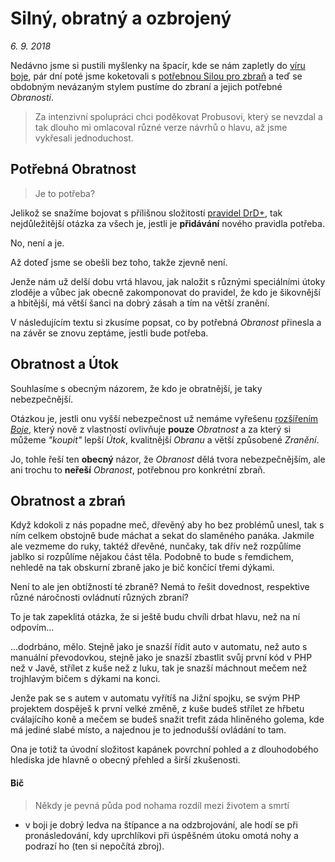 # Silný, obratný a ozbrojený

*6. 9. 2018*

Nedávno jsme si pustili myšlenky na špacír, kde se nám zapletly do [víru boje](2018-08-10-boj.md), pár dní poté jsme koketovali s [potřebnou Silou pro zbraň](2018-09-11-chybejici_sila_na_zbran.md) a teď se obdobným nevázaným stylem pustíme do zbraní a jejich potřebné *Obranosti*.

> Za intenzivní spolupráci chci poděkovat Probusovi, který se nevzdal a tak dlouho mi omlacoval různé verze návrhů o hlavu, až jsme vykřesali jednoduchost.

## Potřebná Obratnost
> Je to potřeba?

Jelikož se snažíme bojovat s přílišnou složitostí [pravidel DrD+](https://pph.drdplus.info?version=1.0), tak nejdůležitější otázka za všech je, jestli je **přidávání** nového pravidla potřeba.

No, není a je.

Až doteď jsme se obešli bez toho, takže zjevně není.

Jenže nám už delší dobu vrtá hlavou, jak naložit s různými speciálními útoky zloděje a vůbec jak obecně zakomponovat do pravidel, že kdo je šikovnější a hbitější, má větší šanci na dobrý zásah a tím na větší zranění.

V následujícím textu si zkusíme popsat, co by potřebná *Obranost* přinesla a na závěr se znovu zeptáme, jestli bude potřeba.

## Obratnost a Útok

Souhlasíme s obecným názorem, že kdo je obratnější, je taky nebezpečnější.

Otázkou je, jestli onu vyšší nebezpečnost už nemáme vyřešenu [rozšířením *Boje*](2018-08-10-boj.md), který nově z vlastností ovlivňuje **pouze** *Obratnost* a za který si můžeme *"koupit"* lepší *Útok*, kvalitnější *Obranu* a větší způsobené *Zranění*.

Jo, tohle řeší ten **obecný** názor, že *Obranost* dělá tvora nebezpečnějším, ale ani trochu to **neřeší** *Obranost*, potřebnou pro konkrétní zbraň.

## Obratnost a zbrań

Když kdokoli z nás popadne meč, dřevěný aby ho bez problémů unesl, tak s ním celkem obstojně bude máchat a sekat do slaměného panáka.
Jakmile ale vezmeme do ruky, taktéž dřevěné, nunčaky, tak dřív než rozpůlíme jablko si rozpůlíme nějakou část těla. Podobně to bude s řemdichem, nehledě na tak obskurní zbraně jako je bič končící třemi dýkami.

Není to ale jen obtížností té zbraně? Nemá to řešit dovednost, respektive různé náročnosti ovládnutí různých zbraní?

To je tak zapeklitá otázka, že si ještě budu chvíli drbat hlavu, než na ní odpovím...

...dodrbáno, mělo.
Stejně jako je snazší řídit auto v automatu, než auto s manuální převodovkou, stejně jako je snazší zbastlit svůj první kód v PHP než v Javě, střílet z kuše než z luku, tak je snazší máchnout mečem než trojhlavým bičem s dýkami na konci.

Jenže pak se s autem v automatu vyřítíš na Jižní spojku, se svým PHP projektem dospěješ k první velké změně, z kuše budeš střílet ze hřbetu cválajícího koně a mečem se budeš snažit trefit záda hliněného golema, kde má jediné slabé místo, a najednou je to jednodušší ovládání to tam.

Ona je totiž ta úvodní složitost kapánek povrchní pohled a z dlouhodobého hlediska jde hlavně o obecný přehled a širší zkušenosti.

#### Bič
> Někdy je pevná půda pod nohama rozdíl mezi životem a smrtí

- v boji je dobrý ledva na štípance a na odzbrojování, ale hodí se při pronásledování, kdy uprchlíkovi při úspěšném útoku omotá nohy a podrazí ho (ten si nepočítá zbroj).
